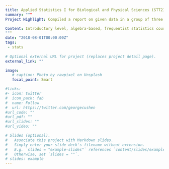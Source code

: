 ```yaml
---
title: Applied Statistics I for Biological and Physical Sciences (STT212)
summary: """
Project Highlight: Compiled a report on given data in a group of three using R for calculations and graphics.

Content: Introductory level, algebra-based, frequentist statistics course including presenting data with appropriate numerical and graphical summaries, calculating confidence intervals, and conducting hypothesis tests.
"""
date: "2018-08-01T00:00:00Z"
tags:
 - stats
 
# Optional external URL for project (replaces project detail page).
external_link: ""

image:
   # caption: Photo by rawpixel on Unsplash
   focal_point: Smart

#links:
#- icon: twitter
#  icon_pack: fab
#  name: Follow
#  url: https://twitter.com/georgecushen
#url_code: ""
#url_pdf: ""
#url_slides: ""
#url_video: ""

# Slides (optional).
#   Associate this project with Markdown slides.
#   Simply enter your slide deck's filename without extension.
#   E.g. `slides = "example-slides"` references `content/slides/example-slides.md`.
#   Otherwise, set `slides = ""`.
# slides: example
---
```

